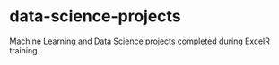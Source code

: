 # data-science-projects
Machine Learning and Data Science projects completed during ExcelR training.
